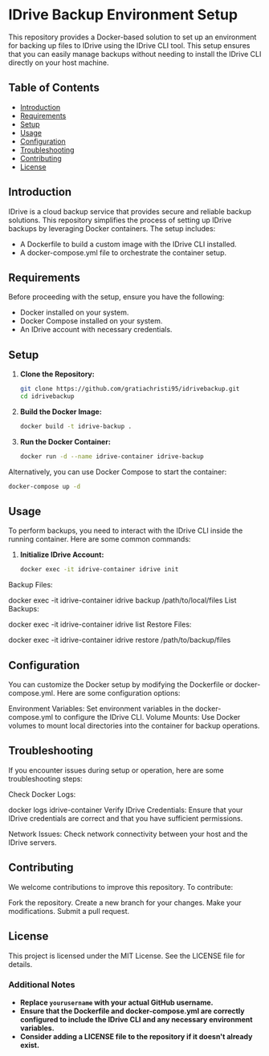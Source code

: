 # IDrive Backup Environment Setup

This repository provides a Docker-based solution to set up an environment for backing up files to IDrive using the IDrive CLI tool. This setup ensures that you can easily manage backups without needing to install the IDrive CLI directly on your host machine.

## Table of Contents

- [Introduction](#introduction)
- [Requirements](#requirements)
- [Setup](#setup)
- [Usage](#usage)
- [Configuration](#configuration)
- [Troubleshooting](#troubleshooting)
- [Contributing](#contributing)
- [License](#license)

## Introduction

IDrive is a cloud backup service that provides secure and reliable backup solutions. This repository simplifies the process of setting up IDrive backups by leveraging Docker containers. The setup includes:

- A Dockerfile to build a custom image with the IDrive CLI installed.
- A docker-compose.yml file to orchestrate the container setup.

## Requirements

Before proceeding with the setup, ensure you have the following:

- Docker installed on your system.
- Docker Compose installed on your system.
- An IDrive account with necessary credentials.

## Setup

1. **Clone the Repository:**

   ```bash
   git clone https://github.com/gratiachristi95/idrivebackup.git
   cd idrivebackup
   ```

2. **Build the Docker Image:**

   ```bash
   docker build -t idrive-backup .
   ```

3. **Run the Docker Container:**

   ```bash
   docker run -d --name idrive-container idrive-backup
   ```

Alternatively, you can use Docker Compose to start the container:

   ```bash
   docker-compose up -d
   ```

## Usage
To perform backups, you need to interact with the IDrive CLI inside the running container. Here are some common commands:

1. **Initialize IDrive Account:**

   ```bash
   docker exec -it idrive-container idrive init
   ```

Backup Files:

docker exec -it idrive-container idrive backup /path/to/local/files
List Backups:

docker exec -it idrive-container idrive list
Restore Files:

docker exec -it idrive-container idrive restore /path/to/backup/files
## Configuration
You can customize the Docker setup by modifying the Dockerfile or docker-compose.yml. Here are some configuration options:

Environment Variables: Set environment variables in the docker-compose.yml to configure the IDrive CLI.
Volume Mounts: Use Docker volumes to mount local directories into the container for backup operations.
## Troubleshooting
If you encounter issues during setup or operation, here are some troubleshooting steps:

Check Docker Logs:

docker logs idrive-container
Verify IDrive Credentials: Ensure that your IDrive credentials are correct and that you have sufficient permissions.

Network Issues: Check network connectivity between your host and the IDrive servers.

## Contributing
We welcome contributions to improve this repository. To contribute:

Fork the repository.
Create a new branch for your changes.
Make your modifications.
Submit a pull request.
## License
This project is licensed under the MIT License. See the LICENSE file for details.


### Additional Notes

- **Replace `yourusername` with your actual GitHub username.**
- **Ensure that the Dockerfile and docker-compose.yml are correctly configured to include the IDrive CLI and any necessary environment variables.**
- **Consider adding a LICENSE file to the repository if it doesn't already exist.**

